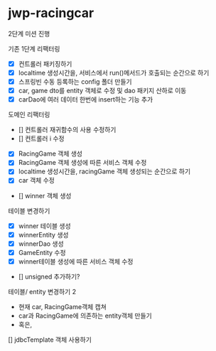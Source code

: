 # jwp-racingcar

2단계 미션 진행

기존 1단계 리팩터링
- [x] 컨트롤러 패키징하기
- [x] localtime 생성시간을, 서비스에서 run()메서드가 호출되는 순간으로 하기
- [x] 스프링빈 수동 등록하는 config 폴더 만들기
- [x] car, game dto를 entity 객체로 수정 및 dao 패키지 산하로 이동
- [x] carDao에 여러 데이터 한번에 insert하는 기능 추가

도메인 리팩터링
- [] 컨트롤러 재귀함수의 사용 수정하기
- [] 컨트롤러 i 수정
- [x] RacingGame 객체 생성
- [x] RacingGame 객체 생성에 따른 서비스 객체 수정
- [x] localtime 생성시간을, racingGame 객체 생성되는 순간으로 하기
- [x] car 객체 수정
- [] winner 객체 생성 

테이블 변경하기
- [x] winner 테이블 생성
- [x] winnerEntity 생성 
- [x] winnerDao 생성
- [x] GameEntity 수정
- [x] winner테이블 생성에 따른 서비스 객체 수정
- [] unsigned 추가하기?


테이블/ entity 변경하기 2
- 현재 car, RacingGame객체 캡쳐
- car과 RacingGame에 의존하는 entity객체 만들기
- 혹은, 

[] jdbcTemplate 객체 사용하기